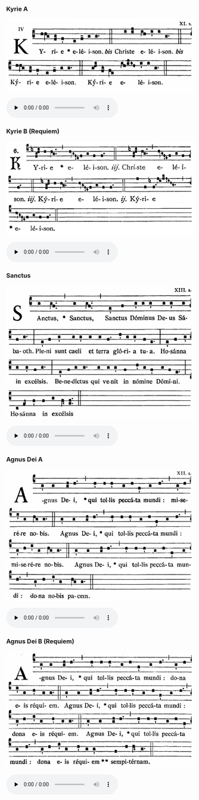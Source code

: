 ### Kyrie A

![](images/mass-xviii-kyrie-a.jpg)

<audio src="https://storage.googleapis.com/kyriale/djc_18_kyrie_a_mp3_1.mp3" preload="none" controls="controls"></audio>

### Kyrie B (Requiem)

![](images/mass-xviii-kyrie-b.jpg)

<audio src="https://storage.googleapis.com/kyriale/djc_18_kyrie_b_req_mp3_1.mp3" preload="none" controls="controls"></audio>

### Sanctus

![](images/mass-xviii-sanctus.jpg)

<audio src="https://storage.googleapis.com/kyriale/djc_18_sanctus_mp3_1.mp3" preload="none" controls="controls"></audio>

### Agnus Dei A

![](images/mass-xviii-agnus-a.jpg)

<audio src="https://storage.googleapis.com/kyriale/djc_18_agnus_a_mp3.mp3" preload="none" controls="controls"></audio>

### Agnus Dei B (Requiem)

![](images/mass-xviii-agnus-b.jpg)

<audio src="https://storage.googleapis.com/kyriale/djc_18_agnus_b_req_mp3_1.mp3" preload="none" controls="controls"></audio>
